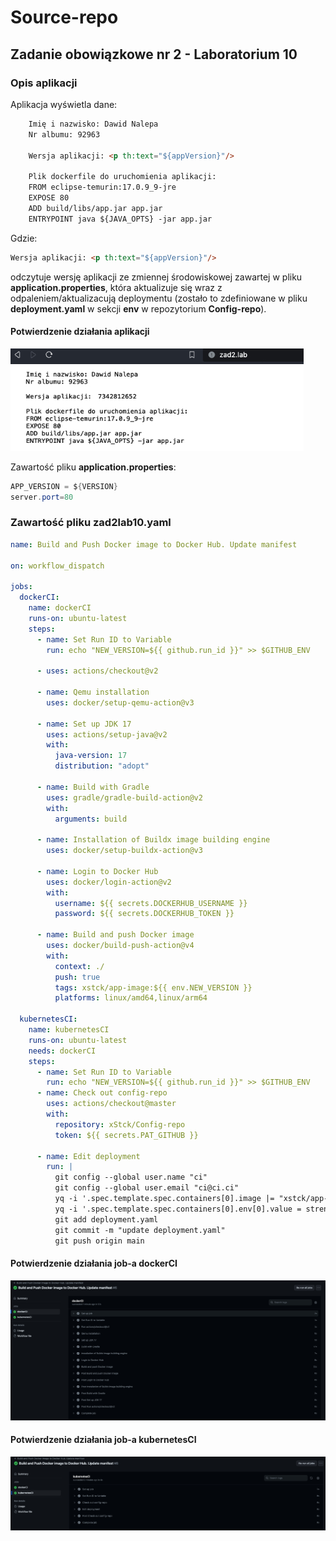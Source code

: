 # Source-repo

## Zadanie obowiązkowe nr 2 - Laboratorium 10

### Opis aplikacji

Aplikacja wyświetla dane:

```HTML
    Imię i nazwisko: Dawid Nalepa
    Nr albumu: 92963

    Wersja aplikacji: <p th:text="${appVersion}"/>

    Plik dockerfile do uruchomienia aplikacji:
    FROM eclipse-temurin:17.0.9_9-jre
    EXPOSE 80
    ADD build/libs/app.jar app.jar
    ENTRYPOINT java ${JAVA_OPTS} -jar app.jar
```

Gdzie:

```HTML
Wersja aplikacji: <p th:text="${appVersion}"/>
```

odczytuje wersję aplikacji ze zmiennej środowiskowej zawartej w pliku **application.properties**, która aktualizuje się wraz z odpaleniem/aktualizacują deploymentu (zostało to zdefiniowane w pliku **deployment.yaml** w sekcji **env** w repozytorium **Config-repo**).

#### Potwierdzenie działania aplikacji

![](screens/application.png)

Zawartość pliku **application.properties**:

```JAVA
APP_VERSION = ${VERSION}
server.port=80
```

### Zawartość pliku zad2lab10.yaml

```yaml
name: Build and Push Docker image to Docker Hub. Update manifest

on: workflow_dispatch

jobs:
  dockerCI:
    name: dockerCI
    runs-on: ubuntu-latest
    steps:
      - name: Set Run ID to Variable
        run: echo "NEW_VERSION=${{ github.run_id }}" >> $GITHUB_ENV

      - uses: actions/checkout@v2

      - name: Qemu installation
        uses: docker/setup-qemu-action@v3

      - name: Set up JDK 17
        uses: actions/setup-java@v2
        with:
          java-version: 17
          distribution: "adopt"

      - name: Build with Gradle
        uses: gradle/gradle-build-action@v2
        with:
          arguments: build

      - name: Installation of Buildx image building engine
        uses: docker/setup-buildx-action@v3

      - name: Login to Docker Hub
        uses: docker/login-action@v2
        with:
          username: ${{ secrets.DOCKERHUB_USERNAME }}
          password: ${{ secrets.DOCKERHUB_TOKEN }}

      - name: Build and push Docker image
        uses: docker/build-push-action@v4
        with:
          context: ./
          push: true
          tags: xstck/app-image:${{ env.NEW_VERSION }}
          platforms: linux/amd64,linux/arm64

  kubernetesCI:
    name: kubernetesCI
    runs-on: ubuntu-latest
    needs: dockerCI
    steps:
      - name: Set Run ID to Variable
        run: echo "NEW_VERSION=${{ github.run_id }}" >> $GITHUB_ENV
      - name: Check out config-repo
        uses: actions/checkout@master
        with:
          repository: xStck/Config-repo
          token: ${{ secrets.PAT_GITHUB }}

      - name: Edit deployment
        run: |
          git config --global user.name "ci"
          git config --global user.email "ci@ci.ci"
          yq -i '.spec.template.spec.containers[0].image |= "xstck/app-image:" + strenv(NEW_VERSION)' deployment.yaml
          yq -i '.spec.template.spec.containers[0].env[0].value = strenv(NEW_VERSION)' deployment.yaml
          git add deployment.yaml
          git commit -m "update deployment.yaml"
          git push origin main
```

#### Potwierdzenie działania job-a dockerCI

![](screens/dockerCI.png)

#### Potwierdzenie działania job-a kubernetesCI

![](screens/kubernetesCI.png)
